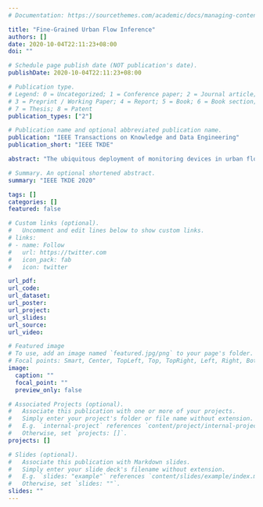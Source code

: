 ```yaml
---
# Documentation: https://sourcethemes.com/academic/docs/managing-content/

title: "Fine-Grained Urban Flow Inference"
authors: []
date: 2020-10-04T22:11:23+08:00
doi: ""

# Schedule page publish date (NOT publication's date).
publishDate: 2020-10-04T22:11:23+08:00

# Publication type.
# Legend: 0 = Uncategorized; 1 = Conference paper; 2 = Journal article;
# 3 = Preprint / Working Paper; 4 = Report; 5 = Book; 6 = Book section;
# 7 = Thesis; 8 = Patent
publication_types: ["2"]

# Publication name and optional abbreviated publication name.
publication: "IEEE Transactions on Knowledge and Data Engineering"
publication_short: "IEEE TKDE"

abstract: "The ubiquitous deployment of monitoring devices in urban flow monitoring systems induces a significant cost for maintenance and operation. A technique is required to reduce the number of deployed devices, while preventing the degeneration of data accuracy and granularity. In this paper, we present an approach for inferring the real-time and fine-grained crowd flows throughout a city based on coarse-grained observations. This task exhibits two challenges: the spatial correlations between coarse-and fine-grained urban flows, and the complexities of external impacts. To tackle these issues, we develop a model entitled UrbanFM which consists of two major parts: 1) an inference network to generate fine-grained flow distributions from coarse-grained inputs that uses a feature extraction module and a novel distributional upsampling module; 2) a general fusion subnet to further boost the performance by considering the influence of different external factors. This structure provides outstanding effectiveness and efficiency for small scale upsampling. However, the single-pass upsampling used by UrbanFM is insufficient at higher upscaling rates. Therefore, we further present UrbanPy, a cascading model for progressive inference of fine-grained urban flows by decomposing the original tasks into multiple subtasks. Compared to UrbanFM, such an enhanced structure demonstrates favorable performance for larger-scale inference tasks."

# Summary. An optional shortened abstract.
summary: "IEEE TKDE 2020"

tags: []
categories: []
featured: false

# Custom links (optional).
#   Uncomment and edit lines below to show custom links.
# links:
# - name: Follow
#   url: https://twitter.com
#   icon_pack: fab
#   icon: twitter

url_pdf:
url_code:
url_dataset:
url_poster:
url_project:
url_slides:
url_source:
url_video:

# Featured image
# To use, add an image named `featured.jpg/png` to your page's folder. 
# Focal points: Smart, Center, TopLeft, Top, TopRight, Left, Right, BottomLeft, Bottom, BottomRight.
image:
  caption: ""
  focal_point: ""
  preview_only: false

# Associated Projects (optional).
#   Associate this publication with one or more of your projects.
#   Simply enter your project's folder or file name without extension.
#   E.g. `internal-project` references `content/project/internal-project/index.md`.
#   Otherwise, set `projects: []`.
projects: []

# Slides (optional).
#   Associate this publication with Markdown slides.
#   Simply enter your slide deck's filename without extension.
#   E.g. `slides: "example"` references `content/slides/example/index.md`.
#   Otherwise, set `slides: ""`.
slides: ""
---
```

